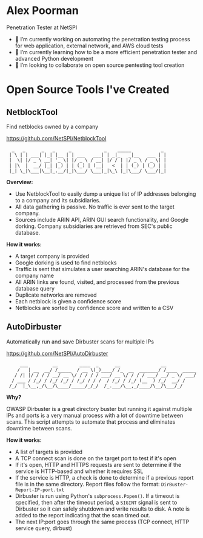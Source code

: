 # Alex Poorman
Penetration Tester at NetSPI

- 🔭 I’m currently working on automating the penetration testing process for web application, external network, and AWS cloud tests
- 🌱 I’m currently learning how to be a more efficient penetration tester and advanced Python development
- 👯 I’m looking to collaborate on open source pentesting tool creation

# Open Source Tools I've Created
## NetblockTool
Find netblocks owned by a company

https://github.com/NetSPI/NetblockTool

```
  _   _      _   _     _            _    _____           _
 | \ | | ___| |_| |__ | | ___   ___| | _|_   _|__   ___ | |
 |  \| |/ _ \ __| '_ \| |/ _ \ / __| |/ / | |/ _ \ / _ \| |
 | |\  |  __/ |_| |_) | | (_) | (__|   <  | | (_) | (_) | |
 |_| \_|\___|\__|_.__/|_|\___/ \___|_|\_\ |_|\___/ \___/|_|
```
**Overview:**
* Use NetblockTool to easily dump a unique list of IP addresses belonging to a company and its subsidiaries.
* All data gathering is passive. No traffic is ever sent to the target company.
* Sources include ARIN API, ARIN GUI search functionality, and Google dorking. Company subsidiaries are retrieved from SEC's public database.

**How it works:**
* A target company is provided
* Google dorking is used to find netblocks
* Traffic is sent that simulates a user searching ARIN's database for the company name
* All ARIN links are found, visited, and processed from the previous database query
* Duplicate networks are removed
* Each netblock is given a confidence score
* Netblocks are sorted by confidence score and written to a CSV

## AutoDirbuster
Automatically run and save Dirbuster scans for multiple IPs

https://github.com/NetSPI/AutoDirbuster

```
     ___         __        ____  _      __               __
    /   | __  __/ /_____  / __ \(_)____/ /_  __  _______/ /____  _____
   / /| |/ / / / __/ __ \/ / / / / ___/ __ \/ / / / ___/ __/ _ \/ ___/
  / ___ / /_/ / /_/ /_/ / /_/ / / /  / /_/ / /_/ (__  ) /_/  __/ /
 /_/  |_\__,_/\__/\____/_____/_/_/  /_.___/\__,_/____/\__/\___/_/
 ```
**Why?**

OWASP Dirbuster is a great directory buster but running it against multiple IPs and ports is a very manual process with a lot of downtime between scans. This script attempts to automate that process and eliminates downtime between scans.

**How it works:**
* A list of targets is provided
* A TCP connect scan is done on the target port to test if it's open
* If it's open, HTTP and HTTPS requests are sent to determine if the service is HTTP-based and whether it requires SSL
* If the service is HTTP, a check is done to determine if a previous report file is in the same directory. Report files follow the format: `DirBuster-Report-IP-port.txt`
* Dirbuster is run using Python's `subprocess.Popen()`. If a timeout is specified, then after the timeout period, a `SIGINT` signal is sent to Dirbuster so it can safely shutdown and write results to disk. A note is added to the report indicating that the scan timed out.
* The next IP:port goes through the same process (TCP connect, HTTP service query, dirbust)

